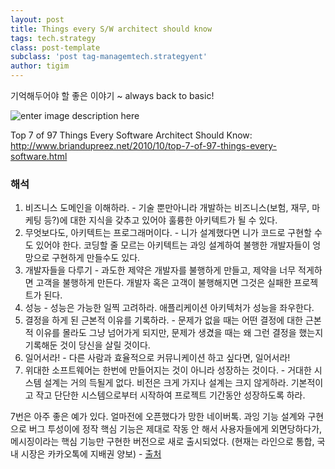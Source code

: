 ```yaml
--- 
layout: post 
title: Things every S/W architect should know 
tags: tech.strategy  
class: post-template
subclass: 'post tag-managemtech.strategyent'  
author: tigim
---
```


기억해두어야 할 좋은 이야기 ~ always back to basic!

![enter image description here](http://akamaicovers.oreilly.com/images/9780596522704/cat.gif)  

Top 7 of 97 Things Every Software Architect Should Know: 
http://www.briandupreez.net/2010/10/top-7-of-97-things-every-software.html  

### 해석

 1. 비즈니스 도메인을 이해하라. - 기술 뿐만아니라 개발하는 비즈니스(보험, 재무, 마케팅 등?)에 대한 지식을 갖추고 있어야 훌륭한 아키텍트가 될 수 있다.  
 2. 무엇보다도, 아키텍트는 프로그래머이다. - 니가 설계했다면 니가 코드로 구현할 수도 있어야 한다. 코딩할 줄 모르는 아키텍트는 과잉 설계하여 불행한 개발자들이 엉망으로 구현하게 만들수도 있다.  
 3. 개발자들을 다루기 - 과도한 제약은 개발자를 불행하게 만들고, 제약을 너무 적게하면 고객을 불행하게 만든다. 개발자 혹은 고객이 불행해지면 그것은 실패한 프로젝트가 된다.  
 4. 성능 - 성능은 가능한 일찍 고려하라. 애플리케이션 아키텍처가 성능을 좌우한다.  
 5. 결정을 하게 된 근본적 이유를 기록하라. - 문제가 없을 때는 어떤 결정에 대한 근본적 이유를 몰라도 그냥 넘어가게 되지만, 문제가 생겼을 때는 왜 그런 결정을 했는지 기록해둔 것이 당신을 살릴 것이다.  
 6. 일어서라! - 다른 사람과 효율적으로 커뮤니케이션 하고 싶다면, 일어서라!  
 7. 위대한 소프트웨어는 한번에 만들어지는 것이 아니라 성장하는 것이다. - 거대한 시스템 설계는 거의 득될게 없다. 비전은 크게 가지나 설계는 크지 않게하라. 기본적이고 작고 단단한 시스템으로부터 시작하여 프로젝트 기간동안 성장하도록 하라.    

7번은 아주 좋은 예가 있다. 얼마전에 오픈했다가 망한 네이버톡. 과잉 기능 설계와 구현으로 버그 투성이에 정작 핵심 기능은 제대로 작동 안 해서 사용자들에게 외면당하다가, 메시징이라는 핵심 기능만 구현한 버전으로 새로 출시되었다. (현재는 라인으로 통합, 국내 시장은 카카오톡에 지배권 양보) - [출처](http://kwon37xi.egloos.com/4632235)  





